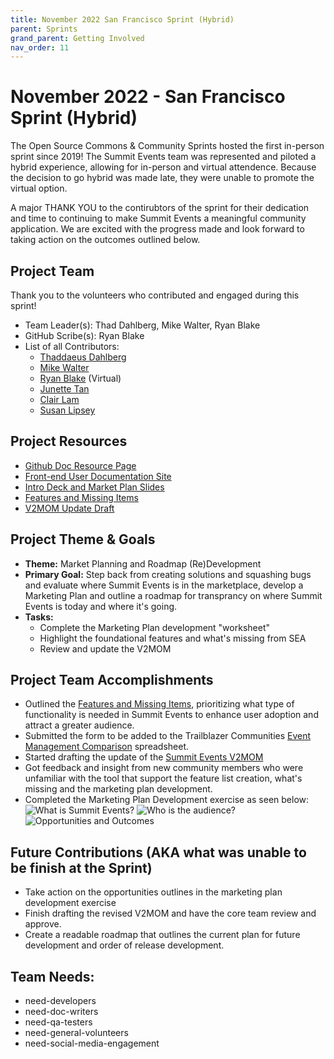 ```yaml
---
title: November 2022 San Francisco Sprint (Hybrid)
parent: Sprints
grand_parent: Getting Involved
nav_order: 11
---
```

# November 2022 - San Francisco Sprint (Hybrid)
The Open Source Commons & Community Sprints hosted the first in-person sprint since 2019! The Summit Events team was represented and piloted a hybrid experience, allowing for in-person and virtual attendence. Because the decision to go hybrid was made late, they were unable to promote the virtual option.

A major THANK YOU to the contirubtors of the sprint for their dedication and time to continuing to make Summit Events a meaningful community application.  We are excited with the progress made and look forward to taking action on the outcomes outlined below.


## Project Team
Thank you to the volunteers who contributed and engaged during this sprint!
* Team Leader(s): Thad Dahlberg, Mike Walter, Ryan Blake
* GitHub Scribe(s): Ryan Blake
* List of all Contributors: 
  - [Thaddaeus Dahlberg](https://github.com/tcdahlberg)
  - [Mike Walter](https://github.com/walt0019)
  - [Ryan Blake](https://github.com/rdblake21) (Virtual)
  - [Junette Tan]()
  - [Clair Lam]()
  - [Susan Lipsey]()


## Project Resources
* [Github Doc Resource Page](https://github.com/SFDO-Community-Sprints/summit-events-app-documentation)
* [Front-end User Documentation Site](https://sfdo-community-sprints.github.io/summit-events-app-documentation/)
* [Intro Deck and Market Plan Slides](https://docs.google.com/presentation/d/1WO0zTa5bbsIqCws6OnBlmRRb681rYJIblMx1h7sIhC4/edit?usp=sharing)
* [Features and Missing Items](https://docs.google.com/document/d/15aNoF0RdD4b2yPovkC6z4ChxbV4tthYLYgsxKTdqWno/edit?usp=sharing) 
* [V2MOM Update Draft](https://docs.google.com/document/d/135wpVAaDBLrilpF1CI6V0Y4Nu0GoefHatxMiwaSe1ek/edit?usp=sharing)

## Project Theme & Goals
* **Theme:** Market Planning and Roadmap (Re)Development
* **Primary Goal:** Step back from creating solutions and squashing bugs and evaluate where Summit Events is in the marketplace, develop a Marketing Plan and outline a roadmap for transprancy on where Summit Events is today and where it's going.
* **Tasks:** 
  * Complete the Marketing Plan development "worksheet"
  * Highlight the foundational features and what's missing from SEA
  * Review and update the V2MOM

## Project Team Accomplishments
* Outlined the [Features and Missing Items](https://docs.google.com/document/d/15aNoF0RdD4b2yPovkC6z4ChxbV4tthYLYgsxKTdqWno/edit?usp=sharing), prioritizing what type of functionality is needed in Summit Events to enhance user adoption and attract a greater audience.
* Submitted the form to be added to the Trailblazer Communities [Event Management Comparison](https://docs.google.com/spreadsheets/d/1fqK2XHr6tdF_vZWI5BFmRvZDWucMekoBVqJKowV6RCA/edit#gid=0) spreadsheet.
* Started drafting the update of the [Summit Events V2MOM](https://docs.google.com/document/d/135wpVAaDBLrilpF1CI6V0Y4Nu0GoefHatxMiwaSe1ek/edit?usp=sharing)
* Got feedback and insight from new community members who were unfamiliar with the tool that support the feature list creation, what's missing and the marketing plan development. 
* Completed the Marketing Plan Development exercise as seen below:
![What is Summit Events?](.../sprints/images/What%20is%20Summit%20Events.png)
![Who is the audience?](.../sprints/images/Identify%20the%20SEA%20Audience.png)
![Opportunities and Outcomes](.../sprints/images/Opportunities%20and%20Outcomes.png)



## Future Contributions (AKA what was unable to be finish at the Sprint)
* Take action on the opportunities outlines in the marketing plan development exercise
* Finish drafting the revised V2MOM and have the core team review and approve.
* Create a readable roadmap that outlines the current plan for future development and order of release development.


## Team Needs:
* need-developers
* need-doc-writers
* need-qa-testers
* need-general-volunteers
* need-social-media-engagement
